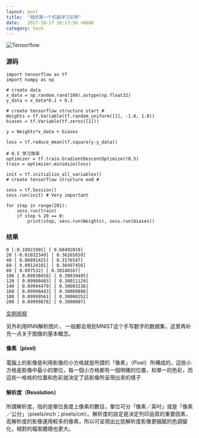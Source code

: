 ```yaml
---
layout: post
title:  "我的第一个机器学习实例"
date:   2017-10-17 20:17:50 +0800
category: tech
---
```

![Tensorflow](https://i.ytimg.com/vi/qTZMWB6Fw0g/maxresdefault.jpg)

### 源码

```
import tensorflow as tf
import numpy as np

# create data
x_data = np.random.rand(100).astype(np.float32)
y_data = x_data*0.1 + 0.3

# create tensorflow structure start #
Weights = tf.Variable(tf.random_uniform([1], -1.0, 1.0))
biases = tf.Variable(tf.zeros([1]))

y = Weights*x_data + biases

loss = tf.reduce_mean(tf.square(y-y_data))

# 0.5 学习效率
optimizer = tf.train.GradientDescentOptimizer(0.5)
train = optimizer.minimize(loss)

init = tf.initialize_all_variables()
# create tensorflow structure end #

sess = tf.Session()
sess.run(init) # Very important

for step in range(201):
    sess.run(train)
    if step % 20 == 0:
        print(step, sess.run(Weights), sess.run(biases))

```

### 结果

```
0 [-0.19921991] [ 0.68492019]
20 [-0.01032349] [ 0.36265659]
40 [ 0.06891425] [ 0.3176547]
60 [ 0.09124101] [ 0.30497456]
80 [ 0.097532] [ 0.30140167]
100 [ 0.09930458] [ 0.30039495]
120 [ 0.09980403] [ 0.30011129]
140 [ 0.09994479] [ 0.30003136]
160 [ 0.09998443] [ 0.30000886]
180 [ 0.09999561] [ 0.30000252]
200 [ 0.09999878] [ 0.3000007]

```

[实例视频](https://www.youtube.com/watch?v=JKR1Dxinwwc&index=8&list=PLXO45tsB95cKI5AIlf5TxxFPzb-0zeVZ8)


另外利用RNN解析图片， 一般都会用到MNIST这个手写数字的数据集，这里再补充一点关于图像的基本概念。

#### 像素（pixel)
電腦上的影像是利用影像的小方格就是所謂的「像素」（Pixel）所構成的，這些小方格是影像中最小的單位，每一個小方格都有一個明確的位置，和單一的色彩，而這些一格格的位置和色彩就決定了該影像所呈現出來的樣子

#### 解析度（Resolution）
所謂解析度，指的是單位長度上像素的數目，單位可分「像素／英吋」或是「像素／公分」（pixels/inch；pixels/cm）。解析度的設定是決定列印品質的重要因素，高解析度的影像運用較多的像素，所以可呈現出比低解析度影像更細膩的色調變化，相對的檔案體積也更大。

